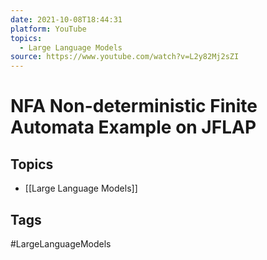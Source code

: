 ```yaml
---
date: 2021-10-08T18:44:31
platform: YouTube
topics:
  - Large Language Models
source: https://www.youtube.com/watch?v=L2y82Mj2sZI
---
```

# NFA Non-deterministic Finite Automata Example on JFLAP

## Topics
- [[Large Language Models]]

## Tags
#LargeLanguageModels